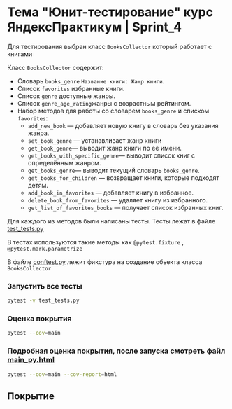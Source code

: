 # Тема "Юнит-тестирование" курс ЯндексПрактикум | Sprint_4
Для тестирования выбран класс `BooksCollector` который работает с книгами

Класс `BooksCollector` содержит:

- Словарь `books_genre`  `Название книги: Жанр книги`.
- Список `favorites` избранные книги.
- Список `genre` доступные жанры.
- Список `genre_age_rating`жанры с возрастным рейтингом.
- Набор методов для работы со словарем `books_genre` и списком `favorites`:
    - `add_new_book` — добавляет новую книгу в словарь без указания жанра.
    - `set_book_genre` — устанавливает жанр книги
    - `get_book_genre`— выводит жанр книги по её имени.
    - `get_books_with_specific_genre`— выводит список книг с определённым жанром.
    - `get_books_genre`— выводит текущий словарь `books_genre`.
    - `get_books_for_children` — возвращает книги, которые подходят детям.
    - `add_book_in_favorites` — добавляет книгу в избранное.
    - `delete_book_from_favorites` — удаляет книгу из избранного.
    - `get_list_of_favorites_books` — получает список избранных книг.

Для каждого из методов были написаны тесты. Тесты  лежат в файле [test_tests.py](test_tests.py)

В тестах используются такие методы как `@pytest.fixture` , `@pytest.mark.parametrize`

В файле [conftest.py](conftest.py) лежит фикстура на создание обьекта класса `BooksCollector`

### Запустить все тесты
```bash
pytest -v test_tests.py
```
### Оценка покрытия
```bash
pytest --cov=main
```
### Подробная оценка покрытия, после запуска смотреть файл [main_py.html](htmlcov/main_py.html)
```bash
pytest --cov=main --cov-report=html
```
## Покрытие
